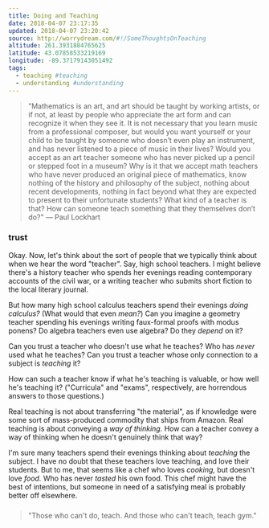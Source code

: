 ```yaml
---
title: Doing and Teaching
date: 2018-04-07 23:17:35
updated: 2018-04-07 23:20:42
source: http://worrydream.com/#!/SomeThoughtsOnTeaching
altitude: 261.3931884765625
latitude: 43.07858533219169
longitude: -89.37179143051492
tags:
  - teaching #teaching
  - understanding #understanding
---
```

> ”Mathematics is an art, and art should be taught by working artists, or if not, at least by people who appreciate the art form and can recognize it when they see it. It is not necessary that you learn music from a professional composer, but would you want yourself or your child to be taught by someone who doesn’t even play an instrument, and has never listened to a piece of music in their lives? Would you accept as an art teacher someone who has never picked up a pencil or stepped foot in a museum? Why is it that we accept math teachers who have never produced an original piece of mathematics, know nothing of the history and philosophy of the subject, nothing about recent developments, nothing in fact beyond what they are expected to present to their unfortunate students? What kind of a teacher is that? How can someone teach something that they themselves don’t do?"
— Paul Lockhart

### trust

Okay. Now, let's think about the sort of people that we typically think about when we hear the word "teacher". Say, high school teachers. I might believe there's a history teacher who spends her evenings reading contemporary accounts of the civil war, or a writing teacher who submits short fiction to the local literary journal.

But how many high school calculus teachers spend their evenings *doing calculus?* (What would that even *mean?*) Can you imagine a geometry teacher spending his evenings writing faux-formal proofs with modus ponens? Do algebra teachers even use algebra? Do they *depend* on it?

Can you trust a teacher who doesn't use what he teaches? Who has *never* used what he teaches? Can you trust a teacher whose only connection to a subject is *teaching* it?

How can such a teacher know if what he's teaching is valuable, or how well he's teaching it? ("Curricula" and "exams", respectively, are horrendous answers to those questions.)

Real teaching is not about transferring "the material", as if knowledge were some sort of mass-produced commodity that ships from Amazon. Real teaching is about conveying a *way of thinking.* How can a teacher convey a way of thinking when he doesn't genuinely think that way?

I'm sure many teachers spend their evenings thinking about *teaching* the subject. I have no doubt that these teachers love teaching, and love their students. But to me, that seems like a chef who loves *cooking,* but doesn't love *food.* Who has never *tasted* his own food. This chef might have the best of intentions, but someone in need of a satisfying meal is probably better off elsewhere.

###

> "Those who can't do, teach. And those who can't teach, teach gym."